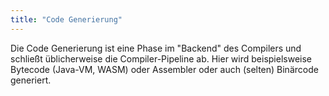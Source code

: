 ```yaml
---
title: "Code Generierung"
---
```



Die Code Generierung ist eine Phase im "Backend" des Compilers und schließt
üblicherweise die Compiler-Pipeline ab. Hier wird beispielsweise Bytecode
(Java-VM, WASM) oder Assembler oder auch (selten) Binärcode generiert.
